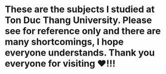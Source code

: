 # These are the subjects I studied at Ton Duc Thang University. Please see for reference only and there are many shortcomings, I hope everyone understands. Thank you everyone for visiting ❤️!!!
